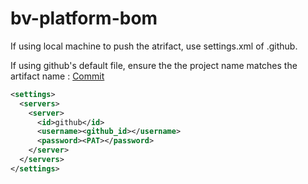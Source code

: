 ﻿# bv-platform-bom

If using local machine to push the atrifact, use settings.xml of .github.

If using github's default file, ensure the the project name matches the artifact name : [Commit](https://github.com/nitinkc/bv-core-platform-bom/commit/03901fce6184a8e34bc4f0b84f8ce5e96d4d60b6)

```xml
<settings>
  <servers>
    <server>
      <id>github</id>
      <username><github_id></username>
      <password><PAT></password>
    </server>
  </servers>
</settings>
```
